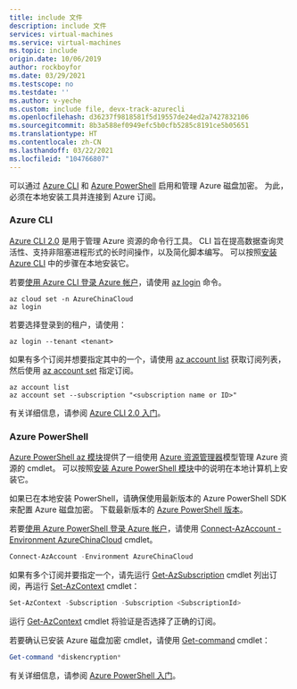 ```yaml
---
title: include 文件
description: include 文件
services: virtual-machines
ms.service: virtual-machines
ms.topic: include
origin.date: 10/06/2019
author: rockboyfor
ms.date: 03/29/2021
ms.testscope: no
ms.testdate: ''
ms.author: v-yeche
ms.custom: include file, devx-track-azurecli
ms.openlocfilehash: d36237f9818581f5d19557de24ed2a7427832106
ms.sourcegitcommit: 8b3a588ef0949efc5b0cfb5285c8191ce5b05651
ms.translationtype: HT
ms.contentlocale: zh-CN
ms.lasthandoff: 03/22/2021
ms.locfileid: "104766807"
---
```

可以通过 [Azure CLI](https://docs.azure.cn/cli/) 和 [Azure PowerShell](https://docs.microsoft.com/powershell/azure/new-azureps-module-az) 启用和管理 Azure 磁盘加密。 为此，必须在本地安装工具并连接到 Azure 订阅。

### <a name="azure-cli"></a>Azure CLI

[Azure CLI 2.0](https://docs.azure.cn/cli/) 是用于管理 Azure 资源的命令行工具。 CLI 旨在提高数据查询灵活性、支持非阻塞进程形式的长时间操作，以及简化脚本编写。 可以按照[安装 Azure CLI](https://docs.microsoft.com/cli/azure/install-azure-cli) 中的步骤在本地安装它。

若要[使用 Azure CLI 登录 Azure 帐户](https://docs.azure.cn/cli/authenticate-azure-cli)，请使用 [az login](https://docs.azure.cn/cli/reference-index#az_login) 命令。

```azurecli
az cloud set -n AzureChinaCloud
az login
```

若要选择登录到的租户，请使用：

```azurecli
az login --tenant <tenant>
```

如果有多个订阅并想要指定其中的一个，请使用 [az account list](https://docs.azure.cn/cli/account#az_account_list) 获取订阅列表，然后使用 [az account set](https://docs.azure.cn/cli/account#az_account_set) 指定订阅。

```azurecli
az account list
az account set --subscription "<subscription name or ID>"
```

有关详细信息，请参阅 [Azure CLI 2.0 入门](https://docs.azure.cn/cli/get-started-with-azure-cli)。 

### <a name="azure-powershell"></a>Azure PowerShell
[Azure PowerShell az 模块](https://docs.microsoft.com/powershell/azure/new-azureps-module-az)提供了一组使用 [Azure 资源管理器](../articles/azure-resource-manager/management/overview.md)模型管理 Azure 资源的 cmdlet。 可以按照[安装 Azure PowerShell 模块](https://docs.microsoft.com/powershell/azure/install-az-ps)中的说明在本地计算机上安装它。 

<!--Not Available on [Azure Cloud Shell](https://docs.microsoft.com/cloud-shell/overview)-->

如果已在本地安装 PowerShell，请确保使用最新版本的 Azure PowerShell SDK 来配置 Azure 磁盘加密。 下载最新版本的 [Azure PowerShell 版本](https://github.com/Azure/azure-powershell/releases)。

若要[使用 Azure PowerShell 登录 Azure 帐户](https://docs.microsoft.com/powershell/azure/authenticate-azureps)，请使用 [Connect-AzAccount -Environment AzureChinaCloud](https://docs.microsoft.com/powershell/module/az.accounts/connect-azaccount) cmdlet。

```powershell
Connect-AzAccount -Environment AzureChinaCloud
```

如果有多个订阅并要指定一个，请先运行 [Get-AzSubscription](https://docs.microsoft.com/powershell/module/Az.Accounts/Get-AzSubscription) cmdlet 列出订阅，再运行 [Set-AzContext](https://docs.microsoft.com/powershell/module/az.accounts/set-azcontext) cmdlet：

```powershell
Set-AzContext -Subscription -Subscription <SubscriptionId>
```

运行 [Get-AzContext](https://docs.microsoft.com/powershell/module/Az.Accounts/Get-AzContext) cmdlet 将验证是否选择了正确的订阅。

若要确认已安装 Azure 磁盘加密 cmdlet，请使用 [Get-command](https://docs.microsoft.com/powershell/module/microsoft.powershell.core/get-command) cmdlet：

```powershell
Get-command *diskencryption*
```
有关详细信息，请参阅 [Azure PowerShell 入门](https://docs.microsoft.com/powershell/azure/get-started-azureps)。

<!--Update_Description: update meta properties, wording update, update link-->